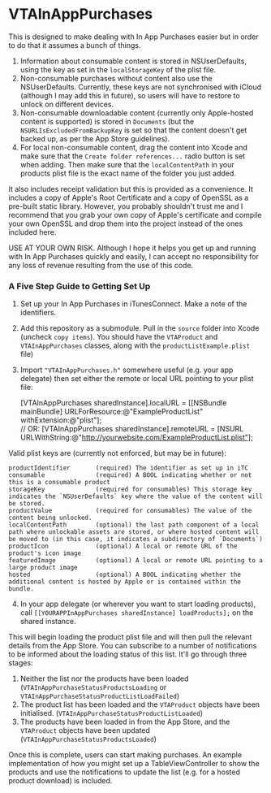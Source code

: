 VTAInAppPurchases
=================

This is designed to make dealing with In App Purchases easier but in order to do that it assumes a bunch of things.

1. Information about consumable content is stored in NSUserDefaults, using the key as set in the `localStorageKey` of the plist file.
1. Non-consumable purchases without content also use the NSUserDefaults. Currently, these keys are not synchronised with iCloud (although I may add this in future), so users will have to restore to unlock on different devices.
1. Non-consumable downloadable content (currently only Apple-hosted content is supported) is stored in `Documents` (but the `NSURLIsExcludedFromBackupKey` is set so that the content doesn't get backed up, as per the App Store guidelines).
1. For local non-consumable content, drag the content into Xcode and make sure that the `Create folder references...` radio button is set when adding. Then make sure that the `localContentPath` in your products plist file is the exact name of the folder you just added.

It also includes receipt validation but this is provided as a convenience. It includes a copy of Apple's Root Certificate and a copy of OpenSSL as a pre-built static library. However, you probably shouldn't trust me and I recommend that you grab your own copy of Apple's certificate and compile your own OpenSSL and drop them into the project instead of the ones included here.

USE AT YOUR OWN RISK. Although I hope it helps you get up and running with In App Purchases quickly and easily, I can accept no responsibility for any loss of revenue resulting from the use of this code. 

### A Five Step Guide to Getting Set Up

1) Set up your In App Purchases in iTunesConnect. Make a note of the identifiers.

2) Add this repository as a submodule. Pull in the `source` folder into Xcode (uncheck `copy items`). You should have the `VTAProduct` and `VTAInAppPurchases` classes, along with the `productListExample.plist` file)

3) Import `"VTAInAppPurchases.h"` somewhere useful (e.g. your app delegate) then set either the remote or local URL pointing to your plist file:

    [VTAInAppPurchases sharedInstance].localURL = [[NSBundle mainBundle] URLForResource:@"ExampleProductList" withExtension:@"plist"];  
    // OR: [VTAInAppPurchases sharedInstance].remoteURL = [NSURL URLWithString:@"http://yourwebsite.com/ExampleProductList.plist"];

Valid plist keys are (currently not enforced, but may be in future):

	productIdentifier		(required) The identifier as set up in iTC
	consumable				(required) A BOOL indicating whether or not this is a consumable product
	storageKey				(required for consumables) This storage key indicates the `NSUserDefaults` key where the value of the content will be stored.
	productValue			(required for consumables) The value of the content being unlocked.
	localContentPath		(optional) the last path component of a local path where unlockable assets are stored, or where hosted content will be moved to (in this case, it indicates a subdirectory of `Documents`)
	productIcon				(optional) A local or remote URL of the product's icon image
	featuredImage			(optional) A local or remote URL pointing to a large product image
	hosted					(optional) A BOOL indicating whether the additional content is hosted by Apple or is contained within the bundle.

4) In your app delegate (or wherever you want to start loading products), call `[[YOURAPPInAppPurchases sharedInstance] loadProducts];` on the shared instance. 

This will begin loading the product plist file and will then pull the relevant details from the App Store. You can subscribe to a number of notifications to be informed about the loading status of this list. It'll go through three stages:

1. Neither the list nor the products have been loaded (`VTAInAppPurchaseStatusProductsLoading` or `VTAInAppPurchaseStatusProductListLoadFailed`)
1. The product list has been loaded and the `VTAProduct` objects have been initialised. (`VTAInAppPurchaseStatusProductListLoaded`)
1. The products have been loaded in from the App Store, and the `VTAProduct` objects have been updated (`VTAInAppPurchaseStatusProductsLoaded`)

Once this is complete, users can start making purchases. An example implementation of how you might set up a TableViewController to show the products and use the notifications to update the list (e.g. for a hosted product download) is included.